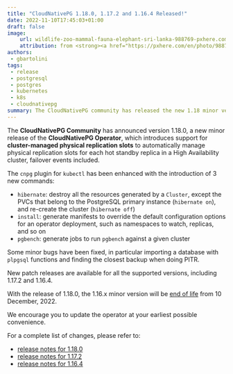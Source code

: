 ```yaml
---
title: "CloudNativePG 1.18.0, 1.17.2 and 1.16.4 Released!"
date: 2022-11-10T17:45:03+01:00
draft: false
image:
    url: wildlife-zoo-mammal-fauna-elephant-sri-lanka-988769-pxhere.com.jpg
    attribution: from <strong><a href="https://pxhere.com/en/photo/988769?utm_content=clipUser&utm_medium=referral&utm_source=pxhere">PxHere</a></strong>
authors:
 - gbartolini
tags:
 - release
 - postgresql
 - postgres
 - kubernetes
 - k8s
 - cloudnativepg
summary: The CloudNativePG community has released the new 1.18 minor version and a new update for the supported 1.17 and 1.16 versions of the CloudNativePG operator.
---
```

The **CloudNativePG Community** has announced version 1.18.0, a new minor
release of the **CloudNativePG Operator**, which introduces support for
**cluster-managed physical replication slots** to automatically manage physical
replication slots for each hot standby replica in a High Availability
cluster, failover events included.

The `cnpg` plugin for `kubectl` has been enhanced with the introduction of 3
new commands:

- `hibernate`: destroy all the resources generated by a `Cluster`, except the
  PVCs that belong to the PostgreSQL primary instance (`hibernate on`), and
  re-create the cluster (`hibernate off`)
- `install`: generate manifests to override the default configuration options
  for an operator deployment, such as namespaces to watch, replicas, and so on
- `pgbench`: generate jobs to run `pgbench` against a given cluster

Some minor bugs have been fixed, in particular importing a database with
`plpgsql` functions and finding the closest backup when doing PITR.

New patch releases are available for all the supported versions, including
1.17.2 and 1.16.4.

With the release of 1.18.0, the 1.16.x minor version will be
[end of life](https://cloudnative-pg.io/documentation/1.18/supported_releases/#support-status-of-cloudnativepg-releases)
from 10 December, 2022.

We encourage you to update the operator at your earliest possible convenience.

For a complete list of changes, please refer to:

- [release notes for 1.18.0](https://cloudnative-pg.io/documentation/1.18/release_notes/v1.18/)
- [release notes for 1.17.2](https://cloudnative-pg.io/documentation/1.17/release_notes/v1.17/)
- [release notes for 1.16.4](https://cloudnative-pg.io/documentation/1.16/release_notes/v1.16/)

<!--
# About CloudNativePg

[CloudNativePG](https://cloudnative-pg.io) is an open source Kubernetes Operator for PostgreSQL workloads that orchestrates the full life cycle of a PostgreSQL cluster, from bootstrapping and configuration, through high availability and connection routing, to backups and disaster recovery. CloudNativePG relies on PostgreSQL’s native streaming replication to distribute data across pods, nodes, and zones, using standard Kubernetes patterns. Replicas can be scaled up and down in a Kubernetes native manner, and the operator automatically and safely reconfigure replication as appropriate.
CloudNativePG is the first PostgreSQL Operator to pursue the whole graduation process with the Cloud Native Computing Foundation (CNCF) by submitting the request to join the Sandbox in April 2022.
[CloudNativePG is a project originally created and supported by EDB](https://www.enterprisedb.com/products/cloud-native-postgresql-kubernetes-ha-clusters-k8s-containers-scalable).
-->
